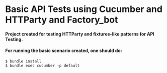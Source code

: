 # Basic API Tests using Cucumber and HTTParty and Factory_bot

#### Project created for testing HTTParty and fixtures-like patterns for API Testing.

#### For running the basic scenario created, one should do:

```$ bundle install```<br>
```$ bundle exec cucumber -p default```
